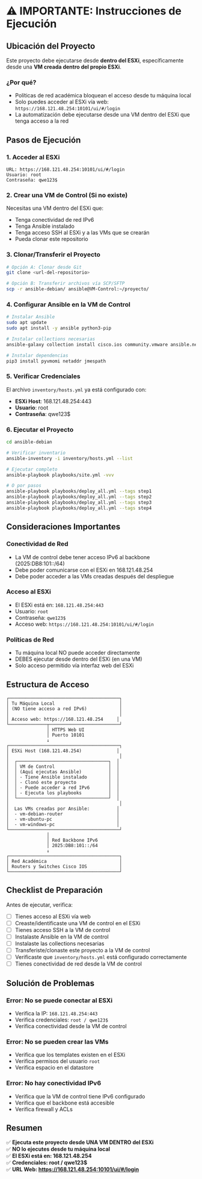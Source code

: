 # ⚠️ IMPORTANTE: Instrucciones de Ejecución

## Ubicación del Proyecto

Este proyecto debe ejecutarse desde **dentro del ESXi**, específicamente desde una **VM creada dentro del propio ESXi**.

### ¿Por qué?
- Políticas de red académica bloquean el acceso desde tu máquina local
- Solo puedes acceder al ESXi vía web: `https://168.121.48.254:10101/ui/#/login`
- La automatización debe ejecutarse desde una VM dentro del ESXi que tenga acceso a la red

## Pasos de Ejecución

### 1. Acceder al ESXi
```
URL: https://168.121.48.254:10101/ui/#/login
Usuario: root
Contraseña: qwe123$
```

### 2. Crear una VM de Control (Si no existe)
Necesitas una VM dentro del ESXi que:
- Tenga conectividad de red IPv6
- Tenga Ansible instalado
- Tenga acceso SSH al ESXi y a las VMs que se crearán
- Pueda clonar este repositorio

### 3. Clonar/Transferir el Proyecto
```bash
# Opción A: Clonar desde Git
git clone <url-del-repositorio>

# Opción B: Transferir archivos vía SCP/SFTP
scp -r ansible-debian/ ansible@VM-Control:~/proyecto/
```

### 4. Configurar Ansible en la VM de Control
```bash
# Instalar Ansible
sudo apt update
sudo apt install -y ansible python3-pip

# Instalar collections necesarias
ansible-galaxy collection install cisco.ios community.vmware ansible.netcommon

# Instalar dependencias
pip3 install pyvmomi netaddr jmespath
```

### 5. Verificar Credenciales
El archivo `inventory/hosts.yml` ya está configurado con:
- **ESXi Host**: 168.121.48.254:443
- **Usuario**: root
- **Contraseña**: qwe123$

### 6. Ejecutar el Proyecto
```bash
cd ansible-debian

# Verificar inventario
ansible-inventory -i inventory/hosts.yml --list

# Ejecutar completo
ansible-playbook playbooks/site.yml -vvv

# O por pasos
ansible-playbook playbooks/deploy_all.yml --tags step1
ansible-playbook playbooks/deploy_all.yml --tags step2
ansible-playbook playbooks/deploy_all.yml --tags step3
ansible-playbook playbooks/deploy_all.yml --tags step4
```

## Consideraciones Importantes

### Conectividad de Red
- La VM de control debe tener acceso IPv6 al backbone (2025:DB8:101::/64)
- Debe poder comunicarse con el ESXi en 168.121.48.254
- Debe poder acceder a las VMs creadas después del despliegue

### Acceso al ESXi
- El ESXi está en: `168.121.48.254:443`
- Usuario: `root`
- Contraseña: `qwe123$`
- Acceso web: `https://168.121.48.254:10101/ui/#/login`

### Políticas de Red
- Tu máquina local NO puede acceder directamente
- DEBES ejecutar desde dentro del ESXi (en una VM)
- Solo acceso permitido vía interfaz web del ESXi

## Estructura de Acceso

```
┌─────────────────────────────────────────┐
│ Tu Máquina Local                        │
│ (NO tiene acceso a red IPv6)            │
│                                         │
│ Acceso web: https://168.121.48.254     │
└──────────────┬──────────────────────────┘
               │ HTTPS Web UI
               │ Puerto 10101
               ↓
┌─────────────────────────────────────────┐
│ ESXi Host (168.121.48.254)             │
│                                         │
│  ┌──────────────────────────────────┐  │
│  │ VM de Control                    │  │
│  │ (Aquí ejecutas Ansible)          │  │
│  │ - Tiene Ansible instalado        │  │
│  │ - Clonó este proyecto            │  │
│  │ - Puede acceder a red IPv6       │  │
│  │ - Ejecuta los playbooks          │  │
│  └──────────────────────────────────┘  │
│                                         │
│  Las VMs creadas por Ansible:          │
│  - vm-debian-router                    │
│  - vm-ubuntu-pc                        │
│  - vm-windows-pc                       │
└─────────────────────────────────────────┘
               │
               │ Red Backbone IPv6
               │ 2025:DB8:101::/64
               ↓
┌─────────────────────────────────────────┐
│ Red Académica                           │
│ Routers y Switches Cisco IOS            │
└─────────────────────────────────────────┘
```

## Checklist de Preparación

Antes de ejecutar, verifica:

- [ ] Tienes acceso al ESXi vía web
- [ ] Creaste/identificaste una VM de control en el ESXi
- [ ] Tienes acceso SSH a la VM de control
- [ ] Instalaste Ansible en la VM de control
- [ ] Instalaste las collections necesarias
- [ ] Transferiste/clonaste este proyecto a la VM de control
- [ ] Verificaste que `inventory/hosts.yml` está configurado correctamente
- [ ] Tienes conectividad de red desde la VM de control

## Solución de Problemas

### Error: No se puede conectar al ESXi
- Verifica la IP: `168.121.48.254:443`
- Verifica credenciales: `root / qwe123$`
- Verifica conectividad desde la VM de control

### Error: No se pueden crear las VMs
- Verifica que los templates existen en el ESXi
- Verifica permisos del usuario `root`
- Verifica espacio en el datastore

### Error: No hay conectividad IPv6
- Verifica que la VM de control tiene IPv6 configurado
- Verifica que el backbone está accesible
- Verifica firewall y ACLs

## Resumen

✅ **Ejecuta este proyecto desde UNA VM DENTRO del ESXi**  
✅ **NO lo ejecutes desde tu máquina local**  
✅ **El ESXi está en: 168.121.48.254**  
✅ **Credenciales: root / qwe123$**  
✅ **URL Web: https://168.121.48.254:10101/ui/#/login**

